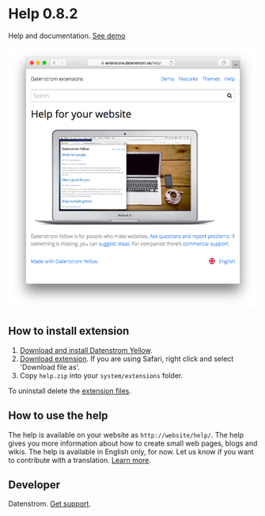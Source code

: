 Help 0.8.2
==========
Help and documentation. [See demo](https://extensions.datenstrom.se/help/)

<p align="center"><img src="help-screenshot.png?raw=true" alt="Screenshot"></p>

## How to install extension

1. [Download and install Datenstrom Yellow](https://github.com/datenstrom/yellow/).
2. [Download extension](https://github.com/datenstrom/yellow-extensions/raw/master/zip/help.zip). If you are using Safari, right click and select 'Download file as'.
3. Copy `help.zip` into your `system/extensions` folder.

To uninstall delete the [extension files](extension.ini).

## How to use the help

The help is available on your website as `http://website/help/`. The help gives you more information about how to create small web pages, blogs and wikis. The help is available in English only, for now. Let us know if you want to contribute with a translation. [Learn more](https://github.com/datenstrom/yellow-extensions/blob/master/CONTRIBUTING.md).

## Developer

Datenstrom. [Get support](https://extensions.datenstrom.se/help/).
